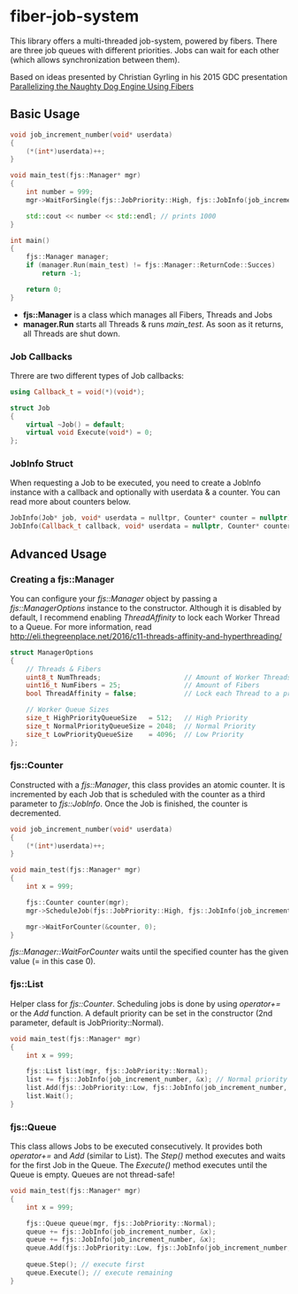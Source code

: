 # fiber-job-system
This library offers a multi-threaded job-system, powered by fibers. There are three job queues with different priorities. Jobs can wait for each other (which allows synchronization between them).

Based on ideas presented by Christian Gyrling in his 2015 GDC presentation [Parallelizing the Naughty Dog Engine Using Fibers](http://www.gdcvault.com/play/1022186/Parallelizing-the-Naughty-Dog-Engine)
## Basic Usage
```c++
void job_increment_number(void* userdata)
{
	(*(int*)userdata)++;
}

void main_test(fjs::Manager* mgr)
{
	int number = 999;
	mgr->WaitForSingle(fjs::JobPriority::High, fjs::JobInfo(job_increment_number, &number));

	std::cout << number << std::endl; // prints 1000
}

int main()
{
	fjs::Manager manager;
	if (manager.Run(main_test) != fjs::Manager::ReturnCode::Succes)
		return -1;

	return 0;
}
```
- **fjs::Manager** is a class which manages all Fibers, Threads and Jobs
- **manager.Run** starts all Threads & runs *main_test*. As soon as it returns, all Threads are shut down.

### Job Callbacks
Threre are two different types of Job callbacks:
```c++
using Callback_t = void(*)(void*);

struct Job
{
	virtual ~Job() = default;
	virtual void Execute(void*) = 0;
};
```
### JobInfo Struct
When requesting a Job to be executed, you need to create a JobInfo instance with a callback and optionally with userdata & a counter. You can read more about counters below.
```c++
JobInfo(Job* job, void* userdata = nulltpr, Counter* counter = nullptr);
JobInfo(Callback_t callback, void* userdata = nullptr, Counter* counter = nullptr);
```
## Advanced Usage
### Creating a fjs::Manager
You can configure your *fjs::Manager* object by passing a *fjs::ManagerOptions* instance to the constructor. Although it is disabled by default, I recommend enabling *ThreadAffinity* to lock each Worker Thread to a Queue. For more information, read http://eli.thegreenplace.net/2016/c11-threads-affinity-and-hyperthreading/
```c++
struct ManagerOptions
{
	// Threads & Fibers
	uint8_t NumThreads;						// Amount of Worker Threads, default = amount of Cores
	uint16_t NumFibers = 25;				// Amount of Fibers
	bool ThreadAffinity = false;			// Lock each Thread to a processor core, requires NumThreads == amount of cores

	// Worker Queue Sizes
	size_t HighPriorityQueueSize   = 512;	// High Priority
	size_t NormalPriorityQueueSize = 2048;	// Normal Priority
	size_t LowPriorityQueueSize    = 4096;	// Low Priority
};
```

### fjs::Counter
Constructed with a *fjs::Manager*, this class provides an atomic counter. It is incremented by each Job that is scheduled with the counter as a third parameter to *fjs::JobInfo*. Once the Job is finished, the counter is decremented.
```c++
void job_increment_number(void* userdata)
{
	(*(int*)userdata)++;
}

void main_test(fjs::Manager* mgr)
{
	int x = 999;

	fjs::Counter counter(mgr);
	mgr->ScheduleJob(fjs::JobPriority::High, fjs::JobInfo(job_increment_number, &x, &counter));

	mgr->WaitForCounter(&counter, 0);
}
```
*fjs::Manager::WaitForCounter* waits until the specified counter has the given value (= in this case 0).

### fjs::List
Helper class for *fjs::Counter*. Scheduling jobs is done by using *operator+=* or the *Add* function. A default priority can be set in the constructor (2nd parameter, default is JobPriority::Normal).
```c++
void main_test(fjs::Manager* mgr)
{
	int x = 999;

	fjs::List list(mgr, fjs::JobPriority::Normal);
	list += fjs::JobInfo(job_increment_number, &x); // Normal priority
	list.Add(fjs::JobPriority::Low, fjs::JobInfo(job_increment_number, &x)); // Low priority
	list.Wait();
}
```

### fjs::Queue
This class allows Jobs to be executed consecutively. It provides both *operator+=* and *Add* (similar to List). The *Step()* method executes and waits for the first Job in the Queue. The *Execute()* method executes until the Queue is empty. Queues are not thread-safe!
```c++
void main_test(fjs::Manager* mgr)
{
	int x = 999;

	fjs::Queue queue(mgr, fjs::JobPriority::Normal);
	queue += fjs::JobInfo(job_increment_number, &x);
	queue += fjs::JobInfo(job_increment_number, &x);
	queue.Add(fjs::JobPriority::Low, fjs::JobInfo(job_increment_number, &x));
	
	queue.Step(); // execute first
	queue.Execute(); // execute remaining
}
```
